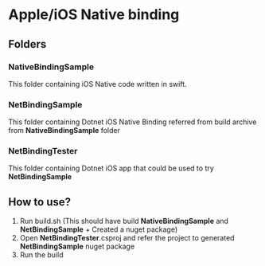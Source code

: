 # Apple/iOS Native binding

## Folders 

### NativeBindingSample
This folder containing iOS Native code written in swift. 

### NetBindingSample
This folder containing Dotnet iOS Native Binding referred from build archive from **NativeBindingSample** folder

### NetBindingTester
This folder containing Dotnet iOS app that could be used to try **NetBindingSample** 

## How to use? 

1. Run build.sh (This should have build **NativeBindingSample** and **NetBindingSample** + Created a nuget package)
2. Open **NetBindingTester**.csproj and refer the project to generated **NetBindingSample** nuget package
3. Run the build
